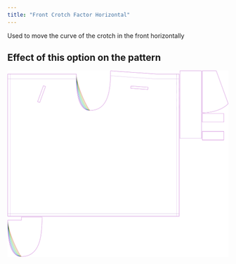 ```yaml
---
title: "Front Crotch Factor Horizontal"
---
```


Used to move the curve of the crotch in the front horizontally

## Effect of this option on the pattern

![This image shows the effect of this option by superimposing several variants that have a different value for this option](waralee_crotchfactorfronthor_sample.svg "Effect of this option on the pattern")
